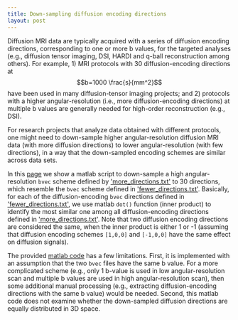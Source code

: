 ```yaml
---
title: Down-sampling diffusion encoding directions
layout: post
---
```


Diffusion MRI data are typically acquired with a series of diffusion encoding directions, corresponding to one or more b values, for the targeted analyses (e.g., diffusion tensor imaging,  DSI, HARDI and q-ball reconstruction among others). For example, 1) MRI protocols with 30 diffusion-encoding directions at $$b=1000 \frac{s}{mm^2}$$ have been used in many diffusion-tensor imaging projects; and 2) protocols with a higher angular-resolution (i.e., more diffusion-encoding directions) at multiple b values are generally needed for high-order reconstruction (e.g., DSI).   

For research projects that analyze data obtained with different protocols, one might need to down-sample higher angular-resolution diffusion MRI data (with more diffusion directions) to lower angular-resolution (with few directions), in a way that the down-sampled encoding schemes are similar across data sets.

In this [page]() we show a matlab script to down-sample a high angular-resolution `bvec` scheme defined by ['more_directions.txt']() to 30 directions, which resemble the `bvec` scheme defined in ['fewer_directions.txt'](). Basically, for each of the diffusion-encoding `bvec` directions defined in ['fewer_directions.txt'](), we use matlab `dot()` function (inner product) to identify the most similar one among all diffusion-encoding directions defined in ['more_directions.txt'](). Note that two diffusion encoding directions are considered the same, when the inner product is either 1 or -1 (assuming that diffusion encoding schemes `[1,0,0]` and `[-1,0,0]` have the same effect on diffusion signals).

The provided [matlab code]() has a few limitations. First, it is implemented with an assumption that the two `bvec` files have the same b value. For a more complicated scheme (e.g., only 1 b-value is used in low angular-resolution scan and multiple b values are used in high angular-resolution scan), then some additional manual processing (e.g., extracting diffusion-encoding directions with the same b value) would be needed. Second, this matlab code does not examine whether the down-sampled diffusion directions are equally distributed in 3D space.

